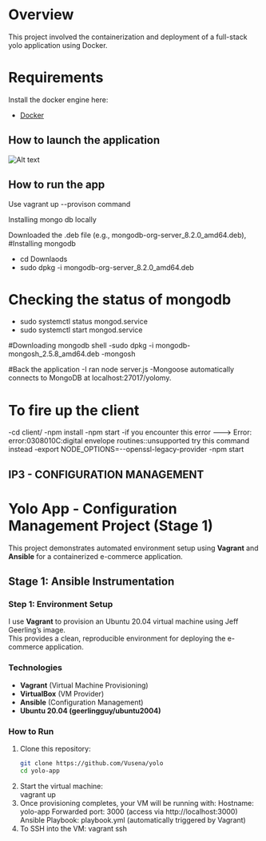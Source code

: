 # Overview
This project involved the containerization and deployment of a full-stack yolo application using Docker.


# Requirements
Install the docker engine here:
- [Docker](https://docs.docker.com/engine/install/) 

## How to launch the application 


![Alt text](image.png)

## How to run the app
Use vagrant up --provison command


Installing mongo db locally 

Downloaded the .deb file (e.g., mongodb-org-server_8.2.0_amd64.deb),
#Installing mongodb 
- cd Downlaods
- sudo dpkg -i mongodb-org-server_8.2.0_amd64.deb 
# Checking the status of mongodb 
- sudo systemctl status mongod.service
- sudo systemctl start mongod.service

#Downloading mongodb shell
-sudo dpkg -i mongodb-mongosh_2.5.8_amd64.deb 
-mongosh

#Back the application
-I ran node server.js
-Mongoose automatically connects to MongoDB at localhost:27017/yolomy.

# To fire up the client
-cd client/
-npm install 
-npm start
-if you encounter this error ---> Error: error:0308010C:digital envelope routines::unsupported
 try this command instead 
 -export NODE_OPTIONS=--openssl-legacy-provider
 -npm start





 ## IP3 - CONFIGURATION MANAGEMENT
 # Yolo App - Configuration Management Project (Stage 1)
This project demonstrates automated environment setup using **Vagrant** and **Ansible** for a containerized e-commerce application.

## Stage 1: Ansible Instrumentation

### Step 1: Environment Setup
I use **Vagrant** to provision an Ubuntu 20.04 virtual machine using Jeff Geerling’s image.  
This provides a clean, reproducible environment for deploying the e-commerce application.

### Technologies
- **Vagrant** (Virtual Machine Provisioning)
- **VirtualBox** (VM Provider)
- **Ansible** (Configuration Management)
- **Ubuntu 20.04 (geerlingguy/ubuntu2004)**

### How to Run
1. Clone this repository:
   ```bash
   git clone https://github.com/Vusena/yolo
   cd yolo-app
2. Start the virtual machine:  
   vagrant up
3. Once provisioning completes, your VM will be running with:
   Hostname: yolo-app
   Forwarded port: 3000 (access via http://localhost:3000)
   Ansible Playbook: playbook.yml (automatically triggered by Vagrant)
4. To SSH into the VM:
   vagrant ssh

 
